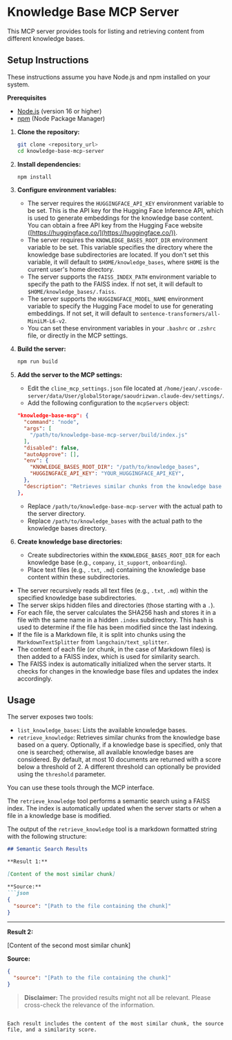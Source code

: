 # Knowledge Base MCP Server

This MCP server provides tools for listing and retrieving content from different knowledge bases.

## Setup Instructions

These instructions assume you have Node.js and npm installed on your system.

**Prerequisites**

*   [Node.js](https://nodejs.org/) (version 16 or higher)
*   [npm](https://www.npmjs.com/) (Node Package Manager)


1.  **Clone the repository:**

    ```bash
    git clone <repository_url>
    cd knowledge-base-mcp-server
    ```

2.  **Install dependencies:**

    ```bash
    npm install
    ```

3.  **Configure environment variables:**

    *   The server requires the `HUGGINGFACE_API_KEY` environment variable to be set. This is the API key for the Hugging Face Inference API, which is used to generate embeddings for the knowledge base content. You can obtain a free API key from the Hugging Face website ([https://huggingface.co/](https://huggingface.co/)).
    *   The server requires the `KNOWLEDGE_BASES_ROOT_DIR` environment variable to be set. This variable specifies the directory where the knowledge base subdirectories are located. If you don't set this variable, it will default to `$HOME/knowledge_bases`, where `$HOME` is the current user's home directory.
    *   The server supports the `FAISS_INDEX_PATH` environment variable to specify the path to the FAISS index. If not set, it will default to `$HOME/knowledge_bases/.faiss`.
    *   The server supports the `HUGGINGFACE_MODEL_NAME` environment variable to specify the Hugging Face model to use for generating embeddings. If not set, it will default to `sentence-transformers/all-MiniLM-L6-v2`.
    *   You can set these environment variables in your `.bashrc` or `.zshrc` file, or directly in the MCP settings.

4.  **Build the server:**

    ```bash
    npm run build
    ```

5.  **Add the server to the MCP settings:**

    *   Edit the `cline_mcp_settings.json` file located at `/home/jean/.vscode-server/data/User/globalStorage/saoudrizwan.claude-dev/settings/`.
    *   Add the following configuration to the `mcpServers` object:

    ```json
    "knowledge-base-mcp": {
      "command": "node",
      "args": [
        "/path/to/knowledge-base-mcp-server/build/index.js"
      ],
      "disabled": false,
      "autoApprove": [],
      "env": {
        "KNOWLEDGE_BASES_ROOT_DIR": "/path/to/knowledge_bases",
        "HUGGINGFACE_API_KEY": "YOUR_HUGGINGFACE_API_KEY",
      },
      "description": "Retrieves similar chunks from the knowledge base based on a query."
    },
    ```

    *   Replace `/path/to/knowledge-base-mcp-server` with the actual path to the server directory.
    *   Replace `/path/to/knowledge_bases` with the actual path to the knowledge bases directory.

6.  **Create knowledge base directories:**

    *   Create subdirectories within the `KNOWLEDGE_BASES_ROOT_DIR` for each knowledge base (e.g., `company`, `it_support`, `onboarding`).
    *   Place text files (e.g., `.txt`, `.md`) containing the knowledge base content within these subdirectories.

*   The server recursively reads all text files (e.g., `.txt`, `.md`) within the specified knowledge base subdirectories.
*   The server skips hidden files and directories (those starting with a `.`).
*   For each file, the server calculates the SHA256 hash and stores it in a file with the same name in a hidden `.index` subdirectory. This hash is used to determine if the file has been modified since the last indexing.
*   If the file is a Markdown file, it is split into chunks using the `MarkdownTextSplitter` from `langchain/text_splitter`.
*   The content of each file (or chunk, in the case of Markdown files) is then added to a FAISS index, which is used for similarity search.
*   The FAISS index is automatically initialized when the server starts. It checks for changes in the knowledge base files and updates the index accordingly.

## Usage

The server exposes two tools:

*   `list_knowledge_bases`: Lists the available knowledge bases.
*   `retrieve_knowledge`: Retrieves similar chunks from the knowledge base based on a query. Optionally, if a knowledge base is specified, only that one is searched; otherwise, all available knowledge bases are considered. By default, at most 10 documents are returned with a score below a threshold of 2. A different threshold can optionally be provided using the `threshold` parameter.

You can use these tools through the MCP interface.

The `retrieve_knowledge` tool performs a semantic search using a FAISS index. The index is automatically updated when the server starts or when a file in a knowledge base is modified.

The output of the `retrieve_knowledge` tool is a markdown formatted string with the following structure:

```markdown
## Semantic Search Results

**Result 1:**

[Content of the most similar chunk]

**Source:**
```json
{
  "source": "[Path to the file containing the chunk]"
}
```

---

**Result 2:**

[Content of the second most similar chunk]

**Source:**
```json
{
  "source": "[Path to the file containing the chunk]"
}
```

> **Disclaimer:** The provided results might not all be relevant. Please cross-check the relevance of the information.
```

Each result includes the content of the most similar chunk, the source file, and a similarity score.
